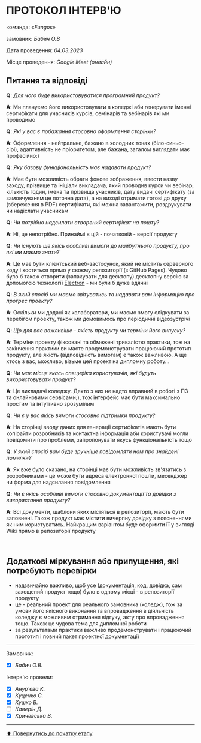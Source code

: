 # ПРОТОКОЛ ІНТЕРВ'Ю

команда: «*Fungos*»

замовник:  *Бабич О.В*

Дата проведення: *04.03.2023*

Місце проведення: *Google Meet (онлайн)*

## Питання та відповіді

**Q**: *Для чого буде використовуватися програмний продукт?*

**A**: Ми плануємо його використовувати в коледжі аби генерувати іменні сертифікати для учасників курсів, семінарів та вебінарів які ми проводимо

**Q**: *Які у вас є побажання стосовно оформлення сторінки?*

**A**: Оформлення - нейтральне, бажано в холодних тонах (біло-синьо-сірі), адаптивність не пріоритетом, але бажана, загалом виглядати має професійно:)

**Q**: *Яку базову функціональність має надавати продукт?*

**A**: Має бути можливість обрати фонове зображення, ввести назву заходу, прізвище та ініціали викладача, який проводив курси чи вебінар, кількість годин, імена та прізвища учасників, дату видачі сертифікату (за замовчуваням це поточна дата), а на виході отримати готові до друку (збереження в PDF) сертифікати, які можна завантажити, роздрукувати чи надіслати учасникам

**Q**: *Чи потрібно надсилати створений сертифікат на пошту?*

**A**: Ні, це непотрібно. Принаймі в цій - початковій - версії продукту 

**Q**: *Чи існують ще якісь особливі вимоги до майбутнього продукту, про які ми маємо знати?*

**A**: Це має бути клієнтський веб-застосунок, який не містить серверного коду і хоститься прямо у своєму репозиторії (з GitHub Pages). Чудово було б також створити (запакувати для десктопу) десктопну версію за допомогою технології [Electron](https://www.electronjs.org/ru/) - ми були б дуже вдячні

**Q**: *В який спосіб ми маємо звітуватись та надавати вам інформацію про прогрес проекту?*

**A**: Оскільки ми додані як колаборатори, ми маємо змогу слідкувати за перебігом проекту, також ми домовимось про періодичні відеозустрічі

**Q**: *Що для вас важливіше - якість продукту чи терміни його випуску?*

**A**: Терміни проекту фіксовані та обмежені тривалістю практики, тож на закінчення практики ви маєте продемонструвати працюючий прототип продукту, але якість (відповідність вимогам) є також важливою. А ще хтось з вас, можливо, візьме цей проект на дипломну роботу... 

**Q**: *Чи має місце якась специфіка користувачів, які будуть використовувати продукт?*

**A**: Це викладачі коледжу. Дехто з них не надто вправний в роботі з ПЗ та онлайновими сервісами;), тож інтерфейс має бути максимально простим та інтуїтивно зрозумілим 

**Q**: *Чи є у вас якісь вимоги стосовно підтримки продукту?*

**A**: На сторінці вводу даних для генерації сертифікатів мають бути копірайти розробників та контактна інформація аби користувачі могли повідомити про проблеми, запропонувати якусь функціональність тощо  

**Q**: *У який спосіб вам буде зручніше повідомляти нам про знайдені помилки?*

**A**: Як вже було сказано, на сторінці має бути можливість зв'язатись з розробниками - це може бути адреса електронної пошти, месенджер чи форма для надсилання повідомлення 

**Q**: *Чи є якісь особливі вимоги стосовно документації та довідки з використання продукту?*

**A**: Всі документи, шаблони яких містяться в репозиторії, мають бути заповнені. Також продукт має містити вичерпну довідку з поясненнями як ним користуватись. Найкращим варіантом буде оформити її у вигляді Wiki прямо в репозиторії продукту 

<br>

## Додаткові міркування або припущення, які потребують перевірки
* надзвичайно важливо, щоб усе (документація, код, довідка, сам захощений продукт тощо) було в одному місці - в репозиторії продукту
* це - реальний проект для реального замовника (коледж), тож за умови його якісного виконання та впровадження в діяльність коледжу є можливим отримання відгуку, акту про впровадження тощо. Також це чудова тема для дипломної роботи
* за результатами практики важливо продемонструвати і працюючий прототип і повний пакет проектної документації

---
Замовник: 		
- [x] *Бабич О.В.*

Інтерв'ю провели:			

- [x] *Анур'єва К.*
- [x] *Куценко С.*
- [x] *Кушко В.*
- [ ] *Каверін Д.*
- [x] *Кричевська В.*

---
[:arrow_up: Повернутись до початку етапу](/docs/1.Envisioning/README.md)
